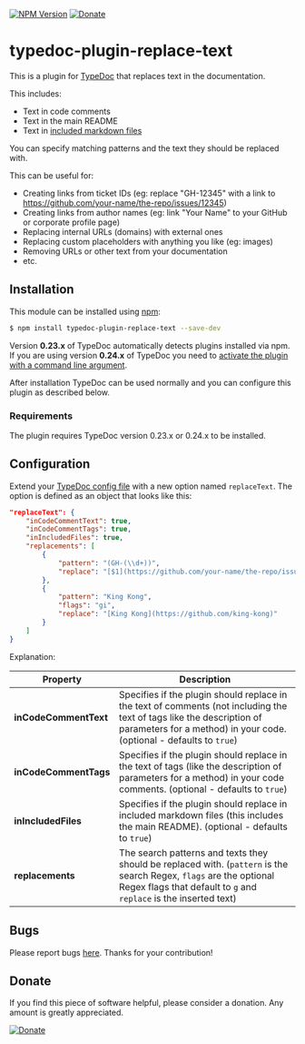 [![NPM Version](https://badge.fury.io/js/typedoc-plugin-replace-text.svg)](https://badge.fury.io/js/typedoc-plugin-replace-text) [![Donate](https://img.shields.io/badge/Donate-PayPal-green.svg)](https://www.paypal.com/cgi-bin/webscr?cmd=_s-xclick&hosted_button_id=67UU75EUH4S8A)

# typedoc-plugin-replace-text

This is a plugin for [TypeDoc](https://github.com/TypeStrong/typedoc) that replaces text in the documentation.

This includes:

-   Text in code comments
-   Text in the main README
-   Text in [included markdown files](https://typedoc.org/guides/options/#includes)

You can specify matching patterns and the text they should be replaced with.

This can be useful for:

-   Creating links from ticket IDs (eg: replace "GH-12345" with a link to https://github.com/your-name/the-repo/issues/12345)
-   Creating links from author names (eg: link "Your Name" to your GitHub or corporate profile page)
-   Replacing internal URLs (domains) with external ones
-   Replacing custom placeholders with anything you like (eg: images)
-   Removing URLs or other text from your documentation
-   etc.

## Installation

This module can be installed using [npm](https://www.npmjs.com/package/typedoc-plugin-replace-text):

```sh
$ npm install typedoc-plugin-replace-text --save-dev
```

Version **0.23.x** of TypeDoc automatically detects plugins installed via npm.
If you are using version **0.24.x** of TypeDoc you need to [activate the plugin with a command line argument](https://typedoc.org/options/configuration/#plugin).

After installation TypeDoc can be used normally and you can configure this plugin as described below.

### Requirements

The plugin requires TypeDoc version 0.23.x or 0.24.x to be installed.

## Configuration

Extend your [TypeDoc config file](https://typedoc.org/options/configuration/) with a new option named `replaceText`. The option is defined as an object that looks like this:

```json
"replaceText": {
    "inCodeCommentText": true,
    "inCodeCommentTags": true,
    "inIncludedFiles": true,
    "replacements": [
        {
            "pattern": "(GH-(\\d+))",
            "replace": "[$1](https://github.com/your-name/the-repo/issues/$2)"
        },
        {
            "pattern": "King Kong",
            "flags": "gi",
            "replace": "[King Kong](https://github.com/king-kong)"
        }
    ]
}
```

Explanation:

| Property              | Description                                                                   |
| --------------------- | ----------------------------------------------------------------------------- |
| **inCodeCommentText** | Specifies if the plugin should replace in the text of comments (not including the text of tags like the description of parameters for a method) in your code. (optional - defaults to `true`) |
| **inCodeCommentTags** | Specifies if the plugin should replace in the text of tags (like the description of parameters for a method) in your code comments. (optional - defaults to `true`) |
| **inIncludedFiles**   | Specifies if the plugin should replace in included markdown files (this includes the main README). (optional - defaults to `true`) |
| **replacements**      | The search patterns and texts they should be replaced with. (`pattern` is the search Regex, `flags` are the optional Regex flags that default to `g` and `replace` is the inserted text) |

## Bugs

Please report bugs [here](https://github.com/krisztianb/typedoc-plugin-replace-text/issues).
Thanks for your contribution!

## Donate

If you find this piece of software helpful, please consider a donation. Any amount is greatly appreciated.

[![Donate](https://img.shields.io/badge/Donate-PayPal-green.svg)](https://www.paypal.com/cgi-bin/webscr?cmd=_s-xclick&hosted_button_id=67UU75EUH4S8A)

